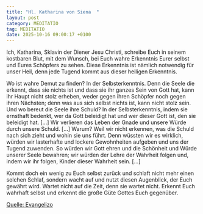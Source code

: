 ```yaml
---
title: "Hl. Katharina von Siena  "
layout: post
category: MEDITATIO
tag: MEDITATIO
date: 2025-10-16 09:00:17 +0100
---
```

Ich, Katharina, Sklavin der Diener Jesu Christi, schreibe Euch in seinem kostbaren Blut, mit dem Wunsch, bei Euch wahre Erkenntnis Eurer selbst und Eures Schöpfers zu sehen. Diese Erkenntnis ist nämlich notwendig für unser Heil, denn jede Tugend kommt aus dieser heiligen Erkenntnis.<!--more-->
 
Wo ist wahre Demut zu finden? In der Selbsterkenntnis. Denn die Seele die erkennt, dass sie nichts ist und dass sie ihr ganzes Sein von Gott hat, kann ihr Haupt nicht stolz erheben, weder gegen ihren Schöpfer noch gegen ihren Nächsten; denn was aus sich selbst nichts ist, kann nicht stolz sein. Und wo bereut die Seele ihre Schuld? In der Selbsterkenntnis, indem sie ernsthaft bedenkt, wer da Gott beleidigt hat und wer dieser Gott ist, den sie beleidigt hat. […] Wir verlieren das Leben der Gnade und unsere Würde durch unsere Schuld. […] Warum? Weil wir nicht erkennen, was die Schuld nach sich zieht und wohin sie uns führt. Denn wüssten wir es wirklich, würden wir lasterhafte und lockere Gewohnheiten aufgeben und uns der Tugend zuwenden. So würden wir Gott ehren und die Schönheit und Würde unserer Seele bewahren; wir würden der Lehre der Wahrheit folgen und, indem wir ihr folgen, Kinder dieser Wahrheit sein. […]
 
Kommt doch ein wenig zu Euch selbst zurück und schlaft nicht mehr einen solchen Schlaf, sondern wacht auf und nutzt diesen Augenblick, der Euch gewährt wird. Wartet nicht auf die Zeit, denn sie wartet nicht. Erkennt Euch wahrhaft selbst und erkennt die große Güte Gottes Euch gegenüber.

[Quelle: Evangelizo](https://evangeliumtagfuertag.org/DE/gospel)